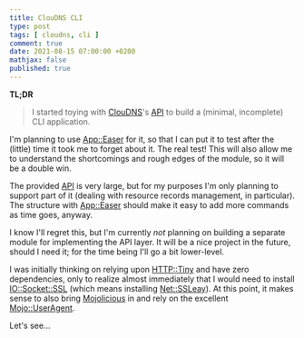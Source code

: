 ```yaml
---
title: ClouDNS CLI
type: post
tags: [ cloudns, cli ]
comment: true
date: 2021-08-15 07:00:00 +0200
mathjax: false
published: true
---
```


**TL;DR**

> I started toying with [ClouDNS][]'s [API][] to build a (minimal,
> incomplete) CLI application.

I'm planning to use [App::Easer][] for it, so that I can put it to test
after the (little) time it took me to forget about it. The real test!
This will also allow me to understand the shortcomings and rough edges
of the module, so it will be a double win.

The provided [API][] is very large, but for my purposes I'm only
planning to support part of it (dealing with resource records
management, in particular). The structure with [App::Easer][] should
make it easy to add more commands as time goes, anyway.

I know I'll regret this, but I'm currently *not* planning on building a
separate module for implementing the API layer. It will be a nice
project in the future, should I need it; for the time being I'll go a
bit lower-level.

I was initially thinking on relying upon [HTTP::Tiny][] and have zero
dependencies, only to realize almost immediately that I would need to
install [IO::Socket::SSL][] (which means installing [Net::SSLeay][]).
At this point, it makes sense to also bring [Mojolicious][] in and rely
on the excellent [Mojo::UserAgent][].

Let's see...

[Perl]: https://www.perl.org/
[Raku]: https://raku.org/
[ClouDNS]: https://www.cloudns.net/
[API]: https://www.cloudns.net/wiki/article/41/
[HTTP::Tiny]: https://metacpan.org/pod/HTTP::Tiny
[App::Easer]: https://metacpan.org/pod/App::Easer
[IO::Socket::SSL]: https://metacpan.org/pod/IO::Socket::SSL
[Mojolicious]: https://metacpan.org/pod/Mojolicious
[Mojo::UserAgent]: https://metacpan.org/pod/Mojo::UserAgent
[Net::SSLeay]: https://metacpan.org/pod/Net::SSLeay
